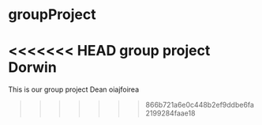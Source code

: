 # groupProject
<<<<<<< HEAD
group project
Dorwin
=======
This is our group project
Dean
oiajfoirea
>>>>>>> 866b721a6e0c448b2ef9ddbe6fa2199284faae18
